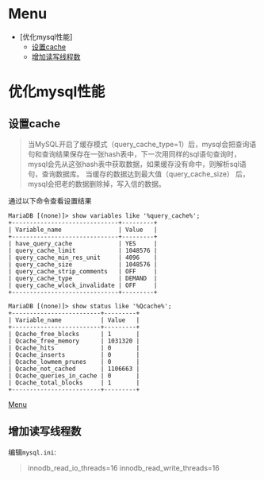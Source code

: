 # Menu

- [优化mysql性能]
    + [设置cache](#设置cache)
    + [增加读写线程数](#增加读写线程数)

# 优化mysql性能

## 设置cache

> 当MySQL开启了缓存模式（query_cache_type=1）后，mysql会把查询语句和查询结果保存在一张hash表中，下一次用同样的sql语句查询时，mysql会先从这张hash表中获取数据，如果缓存没有命中，则解析sql语句，查询数据库。 当缓存的数据达到最大值（query_cache_size） 后，mysql会把老的数据删除掉，写入信的数据。

通过以下命令查看设置结果
```mysql
MariaDB [(none)]> show variables like '%query_cache%';
+------------------------------+---------+
| Variable_name                | Value   |
+------------------------------+---------+
| have_query_cache             | YES     |
| query_cache_limit            | 1048576 |
| query_cache_min_res_unit     | 4096    |
| query_cache_size             | 1048576 |
| query_cache_strip_comments   | OFF     |
| query_cache_type             | DEMAND  |
| query_cache_wlock_invalidate | OFF     |
+------------------------------+---------+

MariaDB [(none)]> show status like '%Qcache%';
+-------------------------+---------+
| Variable_name           | Value   |
+-------------------------+---------+
| Qcache_free_blocks      | 1       |
| Qcache_free_memory      | 1031320 |
| Qcache_hits             | 0       |
| Qcache_inserts          | 0       |
| Qcache_lowmem_prunes    | 0       |
| Qcache_not_cached       | 1106663 |
| Qcache_queries_in_cache | 0       |
| Qcache_total_blocks     | 1       |
+-------------------------+---------+
```

[Menu](#menu)

## 增加读写线程数

编辑`mysql.ini`:
> innodb_read_io_threads=16
innodb_read_write_threads=16

